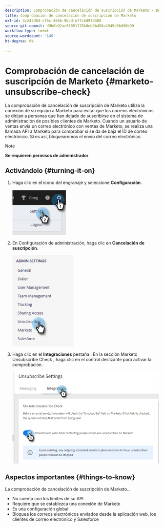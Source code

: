 ```yaml
---
description: Comprobación de cancelación de suscripción de Marketo - Documentos de Marketo - Documentación del producto
title: Comprobación de cancelación de suscripción de Marketo
exl-id: 3c242d04-cf6c-466b-9bcd-e77c6d97d308
source-git-commit: d9b8b92ac5f051178b8eb9b450c4949b56d50b99
workflow-type: tm+mt
source-wordcount: '145'
ht-degree: 0%

---
```


# Comprobación de cancelación de suscripción de Marketo {#marketo-unsubscribe-check}

La comprobación de cancelación de suscripción de Marketo utiliza la conexión de su equipo a Marketo para evitar que los correos electrónicos se dirijan a personas que han dejado de suscribirse en el sistema de administración de posibles clientes de Marketo. Cuando un usuario de ventas envía un correo electrónico con ventas de Marketo, se realiza una llamada API a Marketo para comprobar si se da de baja el ID de correo electrónico. Si es así, bloquearemos el envío del correo electrónico.

>[!NOTE]
>
>**Se requieren permisos de administrador**

## Activándolo {#turning-it-on}

1. Haga clic en el icono del engranaje y seleccione **Configuración**.

   ![](assets/marketo-unsubscribe-check-1.png)

1. En Configuración de administración, haga clic en **Cancelación de suscripción**.

   ![](assets/marketo-unsubscribe-check-2.png)

1. Haga clic en el **Integraciones** pestaña . En la sección Marketo Unsubscribe Check , haga clic en el control deslizante para activar la comprobación.

   ![](assets/marketo-unsubscribe-check-3.png)

## Aspectos importantes {#things-to-know}

La comprobación de cancelación de suscripción de Marketo...

* No cuenta con los límites de su API
* Requiere que se establezca una conexión de Marketo
* Es una configuración global
* Bloquea los correos electrónicos enviados desde la aplicación web, los clientes de correo electrónico y Salesforce
